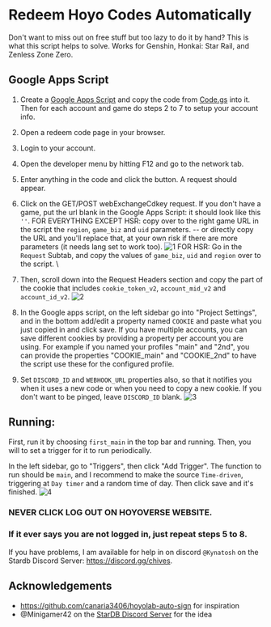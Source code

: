 # Redeem Hoyo Codes Automatically

Don't want to miss out on free stuff but too lazy to do it by hand? This is what this script helps to solve. Works for Genshin, Honkai: Star Rail, and Zenless Zone Zero.

## Google Apps Script

1. Create a [Google Apps Script](https://script.google.com) and copy the code from [Code.gs](Code.gs) into it. Then for each account and game do steps 2 to 7 to setup your account info.

2. Open a redeem code page in your browser.
3. Login to your account.
4. Open the developer menu by hitting F12 and go to the network tab.
5. Enter anything in the code and click the button. A request should appear.
6. Click on the GET/POST webExchangeCdkey request. If you don't have a game, put the url blank in the Google Apps Script: it should look like this `''`. FOR EVERYTHING EXCEPT HSR: copy over to the right game URL in the script the `region`, `game_biz` and `uid` parameters. -- or directly copy the URL and you'll replace that, at your own risk if there are more parameters (it needs lang set to work too).
![1](Readme-src/1.png) FOR HSR: Go in the `Request` Subtab, and copy the values of `game_biz`, `uid` and `region` over to the script. \\
7. Then, scroll down into the Request Headers section and copy the part of the cookie that includes `cookie_token_v2`, `account_mid_v2` and `account_id_v2`.
![2](Readme-src/2.png)
8. In the Google apps script, on the left sidebar go into "Project Settings", and in the bottom add/edit a property named `COOKIE` and paste what you just copied in and click save. If you have multiple accounts, you can save different cookies by providing a property per account you are using. For example if you named your profiles "main" and "2nd", you can provide the properties "COOKIE_main" and "COOKIE_2nd" to have the script use these for the configured profile.
9. Set `DISCORD_ID` and `WEBHOOK_URL` properties also, so that it notifies you when it uses a new code or when you need to copy a new cookie. If you don't want to be pinged, leave `DISCORD_ID` blank.
![3](Readme-src/3.png)

## Running:
First, run it by choosing `first_main` in the top bar and running. Then, you will to set a trigger for it to run periodically.

In the left sidebar, go to "Triggers", then click "Add Trigger". The function to run should be `main`, and I recommend to make the source `Time-driven`, triggering at `Day timer` and a random time of day. Then click save and it's finished.
![4](Readme-src/4.png)

### NEVER CLICK LOG OUT ON HOYOVERSE WEBSITE.
### If it ever says you are not logged in, just repeat steps 5 to 8.

If you have problems, I am available for help in on discord `@Kynatosh` on the Stardb Discord Server: https://discord.gg/chives.


## Acknowledgements
* https://github.com/canaria3406/hoyolab-auto-sign for inspiration
* @Minigamer42 on the [StarDB Discord Server](https://discord.gg/chives) for the idea

